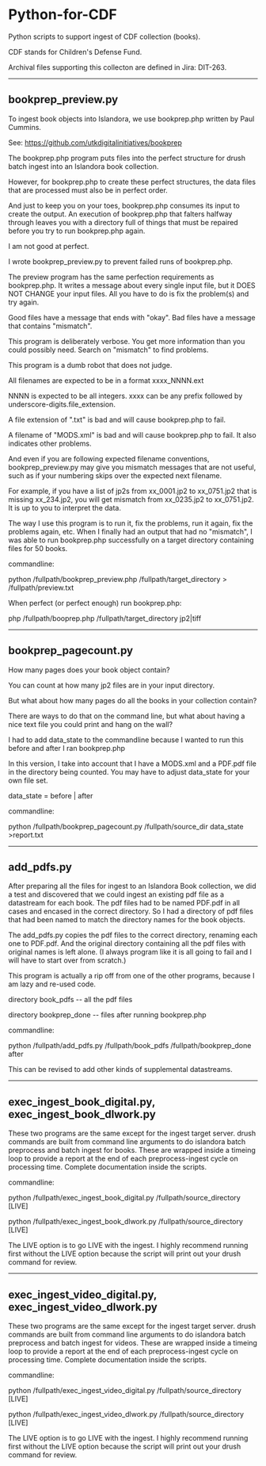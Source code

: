 # Python-for-CDF
Python scripts to support ingest of CDF collection (books).

CDF stands for Children's Defense Fund.

Archival files supporting this collecton are defined in Jira: DIT-263.

-------------------
bookprep_preview.py
-------------------

To ingest book objects into Islandora, we use bookprep.php written by Paul Cummins.

See: https://github.com/utkdigitalinitiatives/bookprep

The bookprep.php program puts files into the perfect structure for drush batch ingest into an Islandora book collection.

However, for bookprep.php to create these perfect structures, the data files that are processed must also be in perfect order.

And just to keep you on your toes, bookprep.php consumes its input to create the output.  An execution of bookprep.php that falters halfway through leaves you with a directory full of things that must be repaired before you try to run bookprep.php again.

I am not good at perfect.

I wrote bookprep_preview.py to prevent failed runs of bookprep.php.

The preview program has the same perfection requirements as bookprep.php. It writes a message about every single input file, but it DOES NOT CHANGE your input files.  All you have to do is fix the problem(s) and try again. 

Good files have a message that ends with "okay".
Bad files have a message that contains "mismatch".

This program is deliberately verbose.  You get more information than you could possibly need. Search on "mismatch" to find problems. 

This program is a dumb robot that does not judge.

All filenames are expected to be in a format xxxx_NNNN.ext

NNNN is expected to be all integers.
xxxx can be any prefix followed by underscore-digits.file_extension.

A file extension of ".txt" is bad and will cause bookprep.php to fail.

A filename of "MODS.xml" is bad and will cause bookprep.php to fail.  It  also indicates other problems.

And even if you are following expected filename conventions, bookprep_preview.py may give you mismatch messages that are not useful, such as if your numbering skips over the expected next filename.

For example, if you have a list of jp2s from xx_0001.jp2 to xx_0751.jp2 that is missing xx_234.jp2, you will get mismatch from xx_0235.jp2 to xx_0751.jp2.  It is up to you to interpret the data.

The way I use this program is to run it, fix the problems, run it again, fix the problems again, etc.  When I finally had an output that had no "mismatch", I was able to run bookprep.php successfully on a target directory containing files for 50 books.

commandline:

python /fullpath/bookprep_preview.php  /fullpath/target_directory > /fullpath/preview.txt

When perfect (or perfect enough) run bookprep.php:

php /fullpath/booprep.php /fullpath/target_directory  jp2|tiff

---------------------
bookprep_pagecount.py
---------------------

How many pages does your book object contain?

You can count at how many jp2 files are in your input directory.

But what about how many pages do all the books in your collection contain?

There are ways to do that on the command line, but what about having a nice text file you could print and hang on the wall?

I had to add data_state to the commandline because I wanted to run this before and after I ran bookprep.php

In this version, I take into account that I have a MODS.xml and a PDF.pdf file in the directory being counted.  You may have to adjust data_state for your own file set.

data_state = before | after

commandline:

python /fullpath/bookprep_pagecount.py /fullpath/source_dir  data_state >report.txt

-----------
add_pdfs.py
-----------

After preparing all the files for ingest to an Islandora Book collection, we did a test and discovered that we could ingest an existing pdf file as a datastream for each book.  The pdf files had to be named PDF.pdf in all cases and encased in the correct directory.  So I had a directory of pdf files that had been named to match the directory names for the book objects.

The add_pdfs.py copies the pdf files to the correct directory, renaming each one to PDF.pdf.   And the original directory containing all the pdf files with original names is left alone.  (I always program like it is all going to fail and I will have to start over from scratch.)

This program is actually a rip off from one of the other programs, because I am lazy and re-used code.


directory book_pdfs     -- all the pdf files

directory bookprep_done -- files after running bookprep.php

commandline:

python /fullpath/add_pdfs.py  /fullpath/book_pdfs  /fullpath/bookprep_done after

This can be revised to add other kinds of supplemental datastreams.

----------------------------
exec_ingest_book_digital.py, exec_ingest_book_dlwork.py
----------------------------

These two programs are the same except for the ingest target server.
drush commands are built from command line arguments to do islandora batch preprocess and batch ingest for books.
These are wrapped inside a timeing loop to provide a report at the end of each preprocess-ingest cycle on processing time.
Complete documentation inside the scripts.

commandline:

python /fullpath/exec_ingest_book_digital.py /fullpath/source_directory [LIVE]

python /fullpath/exec_ingest_book_dlwork.py  /fullpath/source_directory [LIVE]

The LIVE option is to go LIVE with the ingest.
I highly recommend running first without the LIVE option because the script will print out your drush command for review.

----------------------------
exec_ingest_video_digital.py, exec_ingest_video_dlwork.py
----------------------------

These two programs are the same except for the ingest target server.
drush commands are built from command line arguments to do islandora batch preprocess and batch ingest for videos.
These are wrapped inside a timeing loop to provide a report at the end of each preprocess-ingest cycle on processing time.
Complete documentation inside the scripts.

commandline:

python /fullpath/exec_ingest_video_digital.py /fullpath/source_directory [LIVE]

python /fullpath/exec_ingest_video_dlwork.py  /fullpath/source_directory [LIVE]

The LIVE option is to go LIVE with the ingest.
I highly recommend running first without the LIVE option because the script will print out your drush command for review.
